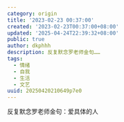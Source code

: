 ```yaml
---
category: origin
title: '2023-02-23 00:37:00'
created: '2023-02-23T00:37:00+08:00'
updated: '2025-04-24T22:39:32+08:00'
public: true
author: dkphhh
description: 反复默念罗老师金句……
tags:
  - 情绪
  - 自我
  - 生活
  - 文艺
uuid: 20250420210649p7e0
---
```


反复默念罗老师金句：爱具体的人
